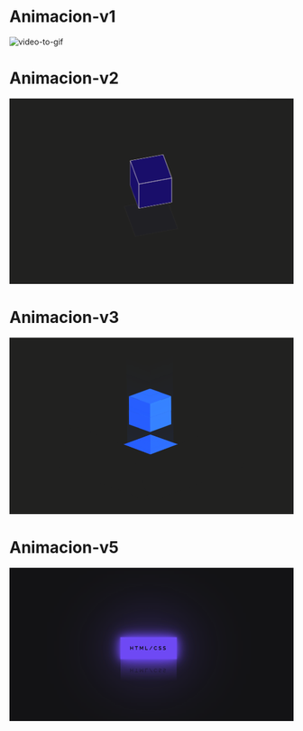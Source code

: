 # Animacion-v1
![video-to-gif](https://raw.githubusercontent.com/marlondeve/Animaciones/main/Animacion%20v1/Sin%20t%C3%ADtulo.png)

# Animacion-v2
![video-to-gif](https://raw.githubusercontent.com/marlondeve/Animaciones/main/Animacion%20v2/img.png)

# Animacion-v3
![video-to-gif](https://raw.githubusercontent.com/marlondeve/Animaciones/main/Animacion%20v3/img.png)

# Animacion-v5
![video-to-gif](https://raw.githubusercontent.com/marlondeve/Animaciones/main/Animacion%20v5/img.png)


